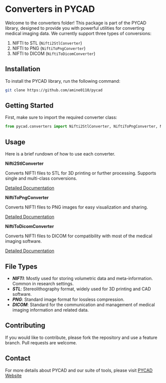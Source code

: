 # Converters in PYCAD

Welcome to the converters folder! This package is part of the PYCAD library, designed to provide you with powerful utilities for converting medical imaging data. We currently support three types of conversions:

1. NIFTI to STL (`Nifti2StlConverter`)
2. NIFTI to PNG (`NiftiToPngConverter`)
3. NIFTI to DICOM (`NiftiToDicomConverter`)

## Installation
To install the PYCAD library, run the following command:

```bash
git clone https://github.com/amine0110/pycad
```

## Getting Started
First, make sure to import the required converter class:

```Python
from pycad.converters import Nifti2StlConverter, NiftiToPngConverter, NiftiToDicomConverter
```

## Usage
Here is a brief rundown of how to use each converter.

**Nifti2StlConverter**

Converts NIFTI files to STL for 3D printing or further processing. Supports single and multi-class conversions.

[Detailed Documentation](https://github.com/amine0110/pycad/blob/main/docs/converters/nifti_to_stl.md)

**NiftiToPngConverter**

Converts NIFTI files to PNG images for easy visualization and sharing.

[Detailed Documentation](https://github.com/amine0110/pycad/blob/main/docs/converters/nifti_to_png.md)

**NiftiToDicomConverter**

Converts NIFTI files to DICOM for compatibility with most of the medical imaging software.

[Detailed Documentation](https://github.com/amine0110/pycad/blob/main/docs/converters/nifti_to_dicom.md)

## File Types
- ***NIFTI***: Mostly used for storing volumetric data and meta-information. Common in research settings.
- ***STL***: Stereolithography format, widely used for 3D printing and CAD software.
- ***PNG***: Standard image format for lossless compression.
- ***DICOM***: Standard for the communication and management of medical imaging information and related data.

## Contributing
If you would like to contribute, please fork the repository and use a feature branch. Pull requests are welcome.

## Contact
For more details about PYCAD and our suite of tools, please visit [PYCAD Website](https://pycad.co/)